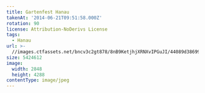 ```yaml
---
title: Gartenfest Hanau
takenAt: '2014-06-21T09:51:58.000Z'
rotation: 90
license: Attribution-NoDerivs License
tags:
  - Hanau
url: >-
  //images.ctfassets.net/bncv3c2gt878/8nB9KetjhjXRNXvIPGuJI/44089d38699e307e076653e9633cf64f/gartenfest-hanau_14286298148_o
size: 5424612
image:
  width: 2848
  height: 4288
contentType: image/jpeg
---
```


